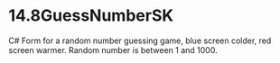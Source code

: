 # 14.8GuessNumberSK
C# Form for a random number guessing game, blue screen colder, red screen warmer. Random number is between 1 and 1000.
